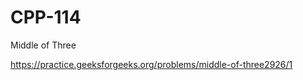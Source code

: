 # CPP-114
Middle of Three












https://practice.geeksforgeeks.org/problems/middle-of-three2926/1
